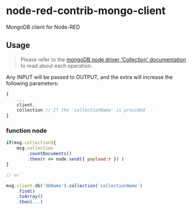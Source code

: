 # node-red-contrib-mongo-client
MongoDB client for Node-RED


## Usage
> Please refer to the [mongoDB node driver 'Collection' documentation](http://mongodb.github.io/node-mongodb-native/3.0/api/Collection.html) to read about each operation.


Any INPUT will be passed to OUTPUT, and the extra will increase the following parameters:
```js
{
    ...
    client,
    collection // If the 'collectionName' is provided
}

```

### function node
```js
if(msg.collection){
    msg.collection
        .countDocuments()
        .then(r => node.send({ payload:r }) )
}

// or

msg.client.db('dbName').collection('collectionName')
    .find()
    .toArray()
    .then(...)
```